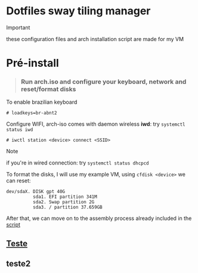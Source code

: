# Dotfiles sway tiling manager

> [!IMPORTANT]
> these configuration files and arch installation script are made for my VM

# Pré-install
> ### Run arch.iso and configure your keyboard, network and reset/format disks
To enable brazilian keyboard
```
# loadkeys=br-abnt2
```
Configure WIFI, arch-iso comes with daemon wireless **iwd**: try `systemctl status iwd`
```
# iwctl station <device> connect <SSID>
```
> [!NOTE]
> if you're in wired connection: try `systemctl status dhcpcd`

To format the disks, I will use my example VM, using `cfdisk <device>` we can reset:
```
dev/sdaX. DISK gpt 40G
          sda1. EFI partition 341M
          sda2. Swap partition 2G
          sda3. / partition 37.659GB
```
After that, we can move on to the assembly process already included in the [script](arch-install.sh)
<!-- Pré- install 
  - rodar a iso e configurar o acesso ao teclado e internet
  - formatar e configurar discos, partições LVM
-->
## [Teste](#teste2)
<!-- Install Base 
  - Formatar e montar partiçoes
  - instalar o sistema base com literalmente o básico para o computador funcionar e conversar com a internet
  - Configurações extras e pessoais, futuramente vou ativar escolhas
  - Configurar home/senha root
  - Instalar grub e aqruivos de inicialização
  - Ativar serviços de rede e alguns extras para o pos reboot
-->
## teste2
<!-- Pós- Reboot
  - Checkar conectividade com a rede e os serviços ativos
  - instalar pacotes necessários para rodar o sistema tilling manager
  - adicionar usuario principal e configurar o sudo
  - configurar desktop
